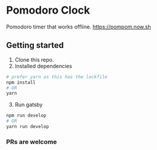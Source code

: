 # Pomodoro Clock

Pomodoro timer that works offline. https://pompom.now.sh

## Getting started
1. Clone this repo.
2. Installed dependencies
  ```sh
  # prefer yarn as this has the lockfile
  npm install
  # OR
  yarn 
  ```
3. Run gatsby
  ```sh
  npm run develop
  # OR
  yarn run develop
  ```
  
  
### PRs are welcome  

